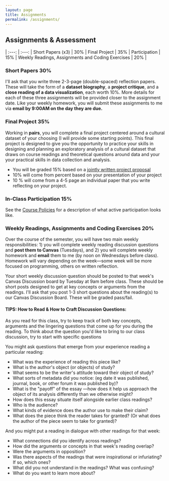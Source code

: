 ```yaml
---
layout: page
title: Assignments
permalink: /assignments/
---
```


## Assignments & Assessment 
 

| :---: | :---: |
Short Papers (x3) |  30% |
Final Project | 35% |
Participation | 15% |
Weekly Readings, Assignments and Coding Exercises | 20% |


### Short Papers 30%

I'll ask that you write three 2-3-page (double-spaced) reflection papers. These will take the form of a **dataset biography**, a **project critique**, and a **close reading of a data visualization**, each worth 10%. More details for each of these three assignments will be provided closer to the assignment date. Like your weekly homework, you will submit these assignments to me via **email by 9:00AM on the day they are due.**

### Final Project 35%


Working in **pairs**, you will complete a final project centered around a cultural dataset of your choosing (I will provide some starting points). This final project is designed to give you the opportunity to practice your skills in designing and planning an exploratory analysis of a cultural dataset that draws on course readings and theoretical questions around data and your your practical skills in data collection and analysis.

-  You will be graded 15% based on a [jointly written project proposal](https://github.com/sceckert/Data-and-Culture-Fall-2024/blob/main/_assignments/final-project-proposal-assignment.md)
- 10% will come from  percent based on your presentation of your project
- 10 % will come from a 4-5 page an individual paper that you write reflecting on your project.

### In-Class Participation 15%

See the [Course Policies](https://sceckert.github.io/Data-and-Culture-Fall-2024/policies) for a description of what active participation looks like.


### Weekly Readings, Assignments and Coding Exercises 20% 

Over the course of the semester, you will have two main weekly responsibilities: 1) you will complete weekly reading discussion questions and **post them to Canvas** (Tuesdays), and 2) you will complete weekly homework and **email** them to me (by noon on Wednesdays before class). Homework  will vary depending on the week––some week will be more focused on programming, others on written reflection. 

Your short weekly discussion question should be posted to that week's Canvas Discussion board by Tuesday at 9am before class. These should be short posts designed to get at key concepts or arguments from the readings. I'll ask that you post 1-3 short questions about the reading(s) to our Canvas Discussion Board. These will be graded pass/fail.

#### TIPS: How to Read & How to Craft Discussion Questions:

As you read for this class, try to keep track of both key concepts, arguments and the lingering questions that come up for you during the reading. To think about the question you'd like to bring to our class discussion, try to start with specific questions

You might ask questions that emerge from your experience reading a particular reading: 

- What was the experience of reading this piece like? 
- What is the author's object (or objects) of study?
- What seems to be the writer's attitude toward their object of study?
- What sorts of metadata did you notice: (eg date it was published, journal, book, or other forum it was published by)?
- What is the "payoff" of the essay ––how does it help us approach the object of its analysis differently than we otherwise might? 
- How does this essay situate itself alongside earlier class readings?
- Who is the audience?
- What kinds of evidence does the author use to make their claim?
- What does the piece think the reader takes for granted? (Or what does the author of the piece seem to take for granted)?

And you might put a reading in dialogue with other readings for that week: 

- What connections did you identify across readings?
-  How did the arguments or concepts in that week's reading overlap? 
- Were the arguments in opposition?
- Was there aspects of the readings that were inspirational or infuriating? If so, which ones?
-  What did you not understand in the readings? What was confusing?
-  What do you want to learn more about?






